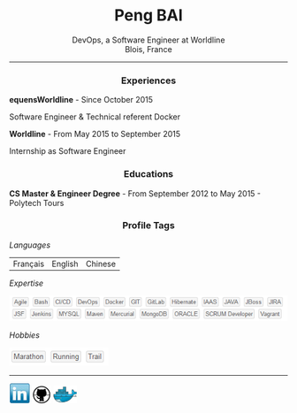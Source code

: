 <center> <h1>Peng BAI</h1> </center>

<center>DevOps, a Software Engineer at Worldline</center>
<center>Blois, France</center>

------

<center> <h3>Experiences</h3> </center>

**equensWorldline**  -  Since  October 2015  

Software Engineer & Technical referent Docker

**Worldline**  -  From  May 2015  to September 2015 

Internship as Software Engineer

<center> <h3>Educations</h3> </center>

**CS Master & Engineer Degree**  -  From  September 2012  to May 2015  - Polytech Tours 

<center> <h3>Profile Tags</h3> </center>

*Languages*

<table>
<tbody>
<td>Français
</td>
<td>English
</td>
<td>Chinese
</td>
</tbody>
</table>

*Expertise*

![expertise](./img/expertise.PNG)

*Hobbies*

![hobbies](./img/hobbies.PNG)

----

[![Linkedin](./img/linkedin.PNG)](https://www.linkedin.com/in/baipeng)
[![Github](./img/github.PNG)](https://github.com/PengBAI)
[![Dockerhub](./img/docker.PNG)](https://hub.docker.com/u/pengbai/)
